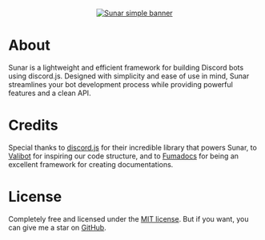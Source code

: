 <div align="center">
	<br />
	<a href="https://sunar.js.org"><img src="https://sunar.js.org/simple-banner.png" alt="Sunar simple banner" /></a>
</div>

# About

Sunar is a lightweight and efficient framework for building Discord bots using discord.js. Designed with simplicity and ease of use in mind, Sunar streamlines your bot development process while providing powerful features and a clean API.

# Credits
Special thanks to [discord.js](https://discord.js.org) for their incredible library that powers Sunar, to [Valibot](https://github.com/fabian-hiller/valibot) for inspiring our code structure, and to [Fumadocs](https://fumadocs.vercel.app/) for being an excellent framework for creating documentations.

# License
Completely free and licensed under the [MIT license](https://github.com/sunarjs/sunar/blob/main/README.md). But if you want, you can give me a star on [GitHub](https://github.com/sunarjs/sunar).
